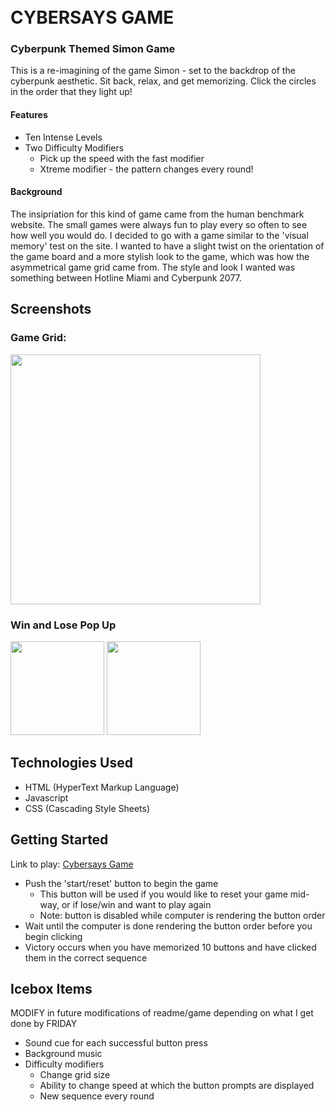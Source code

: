 # <br>CYBERSAYS GAME

### Cyberpunk Themed Simon Game

This is a re-imagining of the game Simon - set to the backdrop of the cyberpunk aesthetic. Sit back, relax, and get memorizing. Click the circles in the order that they light up! 

#### Features
- Ten Intense Levels
- Two Difficulty Modifiers
    - Pick up the speed with the fast modifier
    - Xtreme modifier - the pattern changes every round!

#### Background

The insipriation for this kind of game came from the human benchmark website. The small games were always fun to play every so often to see how well you would do. I decided to go with a game similar to the 'visual memory' test on the site. I wanted to have a slight twist on the orientation of the game board and a more stylish look to the game, which was how the asymmetrical game grid came from. The style and look I wanted was something between Hotline Miami and Cyberpunk 2077.

## Screenshots

### Game Grid:

<img src="https://i.imgur.com/ZmjKWCr.png" width="400">

### Win and Lose Pop Up

<img src="https://i.imgur.com/meLZVK0.png" height="150"> <img src="https://i.imgur.com/RfGMjRA.png" height="150">

## Technologies Used

- HTML (HyperText Markup Language)
- Javascript
- CSS (Cascading Style Sheets)

## Getting Started

Link to play: [Cybersays Game](https://mluckster.github.io/Cybersays-Game/)

- Push the 'start/reset' button to begin the game
    - This button will be used if you would like to reset your game mid-way, or if lose/win and want to play again
    - Note: button is disabled while computer is rendering the button order
- Wait until the computer is done rendering the button order before you begin clicking
- Victory occurs when you have memorized 10 buttons and have clicked them in the correct sequence 

## Icebox Items

MODIFY in future modifications of readme/game depending on what I get done by FRIDAY

- Sound cue for each successful button press
- Background music
- Difficulty modifiers
    - Change grid size
    - Ability to change speed at which the button prompts are displayed
    - New sequence every round
